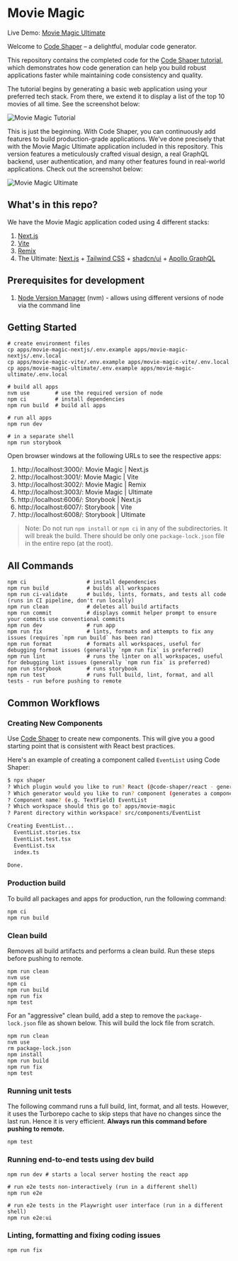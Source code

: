 # Movie Magic

Live Demo: [Movie Magic Ultimate](https://movie-magic-ultimate.vercel.app/)

Welcome to [Code Shaper](https://code-shaper.dev) – a delightful, modular code
generator.

This repository contains the completed code for the
[Code Shaper tutorial](https://code-shaper.dev/docs/getting-started/core-concepts),
which demonstrates how code generation can help you build robust applications
faster while maintaining code consistency and quality.

The tutorial begins by generating a basic web application using your preferred
tech stack. From there, we extend it to display a list of the top 10 movies of
all time. See the screenshot below:

![Movie Magic Tutorial](assets/movie-magic-tutorial.png)

This is just the beginning. With Code Shaper, you can continuously add features
to build production-grade applications. We've done precisely that with the Movie
Magic Ultimate application included in this repository. This version features a
meticulously crafted visual design, a real GraphQL backend, user authentication,
and many other features found in real-world applications. Check out the
screenshot below:

![Movie Magic Ultimate](assets/movie-magic-ultimate.png)

## What's in this repo?

We have the Movie Magic application coded using 4 different stacks:

1. [Next.js](https://nextjs.org/)
2. [Vite](https://vitejs.dev/)
3. [Remix](https://remix.run/)
4. The Ultimate: [Next.js](https://nextjs.org/) +
   [Tailwind CSS](https://tailwindcss.com/) +
   [shadcn/ui](https://ui.shadcn.com/) +
   [Apollo GraphQL](https://www.apollographql.com/docs/react/)

## Prerequisites for development

1. [Node Version Manager](https://github.com/nvm-sh/nvm) (nvm) - allows using
   different versions of node via the command line

## Getting Started

```shell
# create environment files
cp apps/movie-magic-nextjs/.env.example apps/movie-magic-nextjs/.env.local
cp apps/movie-magic-vite/.env.example apps/movie-magic-vite/.env.local
cp apps/movie-magic-ultimate/.env.example apps/movie-magic-ultimate/.env.local

# build all apps
nvm use        # use the required version of node
npm ci         # install dependencies
npm run build  # build all apps

# run all apps
npm run dev

# in a separate shell
npm run storybook
```

Open browser windows at the following URLs to see the respective apps:

1. http://localhost:3000/: Movie Magic | Next.js
2. http://localhost:3001/: Movie Magic | Vite
3. http://localhost:3002/: Movie Magic | Remix
4. http://localhost:3003/: Movie Magic | Ultimate
5. http://localhost:6006/: Storybook | Next.js
6. http://localhost:6007/: Storybook | Vite
7. http://localhost:6008/: Storybook | Ultimate

> Note: Do not run `npm install` or `npm ci` in any of the subdirectories. It
> will break the build. There should be only one `package-lock.json` file in the
> entire repo (at the root).

## All Commands

```
npm ci                   # install dependencies
npm run build            # builds all workspaces
npm run ci-validate      # builds, lints, formats, and tests all code (runs in CI pipeline, don't run locally)
npm run clean            # deletes all build artifacts
npm run commit           # displays commit helper prompt to ensure your commits use conventional commits
npm run dev              # run app
npm run fix              # lints, formats and attempts to fix any issues (requires `npm run build` has been ran)
npm run format           # formats all workspaces, useful for debugging format issues (generally `npm run fix` is preferred)
npm run lint             # runs the linter on all workspaces, useful for debugging lint issues (generally `npm run fix` is preferred)
npm run storybook        # runs storybook
npm run test             # runs full build, lint, format, and all tests - run before pushing to remote
```

## Common Workflows

### Creating New Components

Use [Code Shaper](https://www.code-shaper.dev/) to create new components. This
will give you a good starting point that is consistent with React best
practices.

Here's an example of creating a component called `EventList` using Code Shaper:

```sh
$ npx shaper
? Which plugin would you like to run? React (@code-shaper/react - generates React applications)
? Which generator would you like to run? component (generates a component)
? Component name? (e.g. TextField) EventList
? Which workspace should this go to? apps/movie-magic
? Parent directory within workspace? src/components/EventList

Creating EventList...
  EventList.stories.tsx
  EventList.test.tsx
  EventList.tsx
  index.ts

Done.
```

### Production build

To build all packages and apps for production, run the following command:

```shell
npm ci
npm run build
```

### Clean build

Removes all build artifacts and performs a clean build. Run these steps before
pushing to remote.

```shell
npm run clean
nvm use
npm ci
npm run build
npm run fix
npm test
```

For an "aggressive" clean build, add a step to remove the `package-lock.json`
file as shown below. This will build the lock file from scratch.

```shell
npm run clean
nvm use
rm package-lock.json
npm install
npm run build
npm run fix
npm test
```

### Running unit tests

The following command runs a full build, lint, format, and all tests. However,
it uses the Turborepo cache to skip steps that have no changes since the last
run. Hence it is very efficient. **Always run this command before pushing to
remote.**

```shell
npm test
```

### Running end-to-end tests using dev build

```shell
npm run dev # starts a local server hosting the react app

# run e2e tests non-interactively (run in a different shell)
npm run e2e

# run e2e tests in the Playwright user interface (run in a different shell)
npm run e2e:ui
```

### Linting, formatting and fixing coding issues

```shell
npm run fix
```
